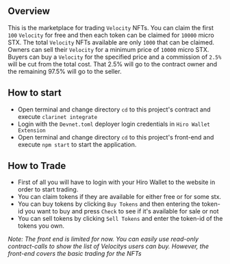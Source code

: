 ## Overview

This is the marketplace for trading `Velocity` NFTs. You can claim the first `100` `Velocity` for free and then each token can be claimed for `10000` micro STX. The total `Velocity` NFTs available are only `1000` that can be claimed.
Owners can sell their `Velocity` for a minimum price of `10000` micro STX.
Buyers can buy a `Velocity` for the specified price and a commission of `2.5%` will be cut from the total cost. That 2.5% will go to the contract owner and the remaining 97.5% will go to the seller.

## How to start

- Open terminal and change directory `cd` to this project's contract and execute `clarinet integrate`
- Login with the `Devnet.toml` deployer login credentials in `Hiro Wallet Extension`
- Open terminal and change directory `cd` to this project's front-end and execute `npm start` to start the application.

## How to Trade

- First of all you will have to login with your Hiro Wallet to the website in order to start trading.
- You can claim tokens if they are available for either free or for some stx.
- You can buy tokens by clicking `Buy Tokens` and then entering the token-id you want to buy and press `Check` to see if it's available for sale or not
- You can sell tokens by clicking `Sell Tokens` and enter the token-id of the tokens you own.

_Note: The front end is limited for now. You can easily use read-only contract-calls to show the list of Velocitys users can buy. However, the front-end covers the basic trading for the NFTs_
